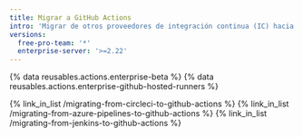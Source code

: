 ```yaml
---
title: Migrar a GitHub Actions
intro: 'Migrar de otros proveedores de integración continua (IC) hacia {% data variables.product.prodname_actions %}.'
versions:
  free-pro-team: '*'
  enterprise-server: '>=2.22'
---
```


{% data reusables.actions.enterprise-beta %}
{% data reusables.actions.enterprise-github-hosted-runners %}

{% link_in_list /migrating-from-circleci-to-github-actions %}
{% link_in_list /migrating-from-azure-pipelines-to-github-actions %}
{% link_in_list /migrating-from-jenkins-to-github-actions %}
